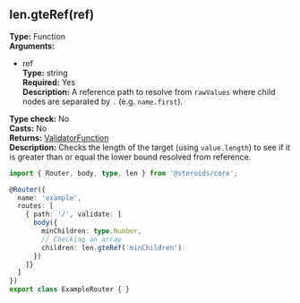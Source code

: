 ## len.gteRef(ref)

**Type:** Function  
**Arguments:**
  - ref  
    **Type:** string  
    **Required:** Yes  
    **Description:** A reference path to resolve from `rawValues` where child nodes are separated by `.` (e.g. `name.first`).

**Type check:** No  
**Casts:** No  
**Returns:** [ValidatorFunction](../router-decorator/routedefinition/validationrule/validatorfunction)  
**Description:** Checks the length of the target (using `value.length`) to see if it is greater than or equal the lower bound resolved from reference.

```ts
import { Router, body, type, len } from '@steroids/core';

@Router({
  name: 'example',
  routes: [
    { path: '/', validate: [
      body({
        minChildren: type.Number,
        // Checking an array
        children: len.gteRef('minChildren')
      })
    ]}
  ]
})
export class ExampleRouter { }
```
